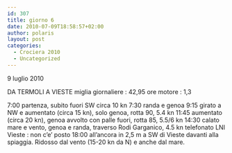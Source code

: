 ```yaml
---
id: 307
title: giorno 6
date: 2010-07-09T18:58:57+02:00
author: polaris
layout: post
categories:
  - Crociera 2010
  - Uncategorized
---
```

9 luglio 2010

DA TERMOLI A VIESTE
miglia giornaliere : 42,95
ore motore : 1,3

7:00 partenza, subito fuori SW circa 10 kn
7:30 randa e genoa
9:15 girato a NW e aumentato (circa 15 kn), solo genoa, rotta 90, 5.4 kn
11:45 aumentato (circa 20 kn), genoa avvolto con palle fuori, rotta 85, 5.5/6 kn
14:30 calato mare e vento, genoa e randa, traverso Rodi Garganico, 4.5 kn
telefonato LNI Vieste : non c’e’ posto
18:00 all’ancora in 2,5 m a SW di Vieste davanti alla spiaggia. Ridosso dal vento (15-20 kn da N) e anche dal mare.
